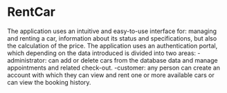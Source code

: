 # RentCar

The application uses an intuitive and easy-to-use interface for: managing and renting a car, information about its status and specifications, but also the calculation of the price.
The application uses an authentication portal, which depending on the data
introduced is divided into two areas:
 -administrator: can add or delete cars from the database data and manage appointments and related check-out.
 -customer: any person can create an account with which they can view and rent one or more available cars or can view the booking history.

